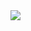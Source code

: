 <a href="https://codeclimate.com/github/lusorich/your-choice/maintainability">
  <img src="https://api.codeclimate.com/v1/badges/ccdd23bcb21096fc65e5/maintainability" />
</a>
